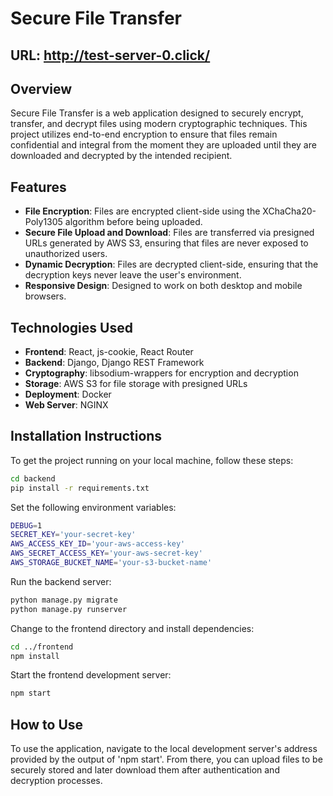 # Secure File Transfer

## URL: http://test-server-0.click/

## Overview
Secure File Transfer is a web application designed to securely encrypt, transfer, and decrypt files using modern cryptographic techniques. This project utilizes end-to-end encryption to ensure that files remain confidential and integral from the moment they are uploaded until they are downloaded and decrypted by the intended recipient.

## Features
- **File Encryption**: Files are encrypted client-side using the XChaCha20-Poly1305 algorithm before being uploaded.
- **Secure File Upload and Download**: Files are transferred via presigned URLs generated by AWS S3, ensuring that files are never exposed to unauthorized users.
- **Dynamic Decryption**: Files are decrypted client-side, ensuring that the decryption keys never leave the user's environment.
- **Responsive Design**: Designed to work on both desktop and mobile browsers.

## Technologies Used
- **Frontend**: React, js-cookie, React Router
- **Backend**: Django, Django REST Framework
- **Cryptography**: libsodium-wrappers for encryption and decryption
- **Storage**: AWS S3 for file storage with presigned URLs
- **Deployment**: Docker
- **Web Server**: NGINX

## Installation Instructions
To get the project running on your local machine, follow these steps:
```bash
cd backend
pip install -r requirements.txt
```

Set the following environment variables:
```bash
DEBUG=1
SECRET_KEY='your-secret-key'
AWS_ACCESS_KEY_ID='your-aws-access-key'
AWS_SECRET_ACCESS_KEY='your-aws-secret-key'
AWS_STORAGE_BUCKET_NAME='your-s3-bucket-name'
```

Run the backend server:
```bash
python manage.py migrate
python manage.py runserver
```

Change to the frontend directory and install dependencies:
```bash
cd ../frontend
npm install
```

Start the frontend development server:
```bash
npm start
```

## How to Use
To use the application, navigate to the local development server's address provided by the output of 'npm start'. From there, you can upload files to be securely stored and later download them after authentication and decryption processes.
